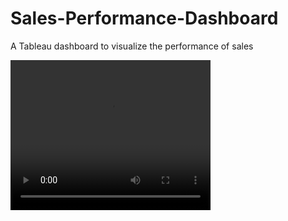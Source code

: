 # Sales-Performance-Dashboard
A Tableau dashboard to visualize the performance of sales


<video width="320" height="240" controls>
  <source src="data/Sales Visualization.mp4" type="video/mp4">
</video>
